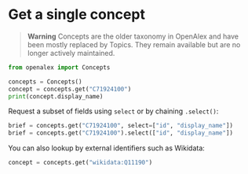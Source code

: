 # Get a single concept

> **Warning**
> Concepts are the older taxonomy in OpenAlex and have been mostly replaced by Topics. They remain available but are no longer actively maintained.

```python
from openalex import Concepts

concepts = Concepts()
concept = concepts.get("C71924100")
print(concept.display_name)
```

Request a subset of fields using `select` or by chaining `.select()`:

```python
brief = concepts.get("C71924100", select=["id", "display_name"])
brief = concepts.get("C71924100").select(["id", "display_name"])
```

You can also lookup by external identifiers such as Wikidata:

```python
concept = concepts.get("wikidata:Q11190")
```
